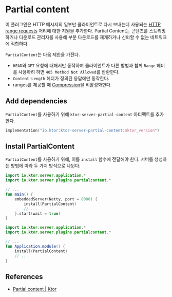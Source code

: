 # Partial content

이 플러그인은 HTTP 메시지의 일부만 클라이언트로 다시 보내는데
사용되는 [HTTP range requests](https://developer.mozilla.org/en-US/docs/Web/HTTP/Range_requests) 처리에 대한 지원을 추가한다. Partial
Content는 콘텐츠를 스트리밍하거나 다운로드 관리자를 사용해 부분 다운로드를 재개하거나 신뢰할 수 없는 네트워크에 적합하다.

`PartialContent`는 다음 제한을 가진다.

* `HEAD`와 `GET` 요청에 대해서만 동작하며 클라이언트가 다른 방법과 함께 `Range` 헤더를 사용하려 하면 `405 Method Not Allowed`를 반환한다.
* `Content-Length` 헤더가 정의된 응답에만 동작한다.
* ranges를 제공할 때 [Compression](https://ktor.io/docs/compression.html)을 비활성화한다.

## Add dependencies

`PartialContent`를 사용하기 위해 `ktor-server-partial-content` 아티팩트를 추가한다.

```kotlin
implementation("io.ktor:ktor-server-partial-content:$ktor_version")
```

## Install PartialContent

`PartialContent`를 사용하기 위해, 이를 `install` 함수에 전달해야 한다. 서버를 생성하는 방법에 따라 두 가지 방식으로 나뉜다.

```kotlin
import io.ktor.server.application.*
import io.ktor.server.plugins.partialcontent.*

// ...
fun main() {
    embeddedServer(Netty, port = 8080) {
        install(PartialContent)
        // ...
    }.start(wait = true)
}
```

```kotlin
import io.ktor.server.application.*
import io.ktor.server.plugins.partialcontent.*

// ...
fun Application.module() {
    install(PartialContent)
    // ...
}
```

## References

* [Partial content | Ktor](https://ktor.io/docs/partial-content.html)